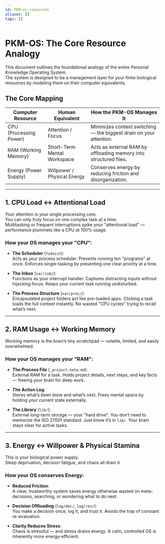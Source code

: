 ```yaml
---
id: PKM-os-resources
aliases: []
tags: []
---
```


# PKM-OS: The Core Resource Analogy

This document outlines the foundational analogy of the entire Personal Knowledge Operating System.  
The system is designed to be a management layer for your finite biological resources by modeling them on their computer equivalents.

## The Core Mapping

| Computer Resource      | Human Equivalent            | How the PKM-OS Manages It                                          |
| ---------------------- | --------------------------- | ------------------------------------------------------------------ |
| CPU (Processing Power) | Attention / Focus           | Minimizes context switching — the biggest drain on your attention. |
| RAM (Working Memory)   | Short-Term Mental Workspace | Acts as external RAM by offloading memory into structured files.   |
| Energy (Power Supply)  | Willpower / Physical Energy | Conserves energy by reducing friction and disorganization.         |

---

## 1. CPU Load ↔️ Attentional Load

Your attention is your single processing core.  
You can only truly focus on one complex task at a time.  
Multitasking or frequent interruptions spike your "attentional load" — performance plummets like a CPU at 100% usage.

### How your OS manages your "CPU":

- **The Scheduler** (`Todoist`):  
  Acts as your process scheduler. Prevents running ten "programs" at once. Enforces single-tasking by presenting one clear priority at a time.

- **The Inbox** (`var/inb/`):  
  Functions as your interrupt handler. Captures distracting inputs without hijacking focus. Keeps your current task running undisturbed.

- **The Process Structure** (`var/proc/`):  
  Encapsulated project folders act like pre-loaded apps. Clicking a task loads the full context instantly. No wasted "CPU cycles" trying to recall what’s next.

---

## 2. RAM Usage ↔️ Working Memory

Working memory is the brain’s tiny scratchpad — volatile, limited, and easily overwhelmed.

### How your OS manages your "RAM":

- **The Process File** (`_project-note.md`):  
  External RAM for a task. Holds project details, next steps, and key facts — freeing your brain for deep work.

- **The Action Log**:  
  Stores what’s been done and what’s next. Frees mental space by holding your current state externally.

- **The Library** (`lib/`):  
  External long-term storage — your "hard drive". You don’t need to memorize the ISO 27001 standard. Just know it’s in `lib/`. Your brain stays clear for active tasks.

---

## 3. Energy ↔️ Willpower & Physical Stamina

This is your biological power supply.  
Sleep deprivation, decision fatigue, and chaos all drain it.

### How your OS conserves Energy:

- **Reduced Friction**:  
  A clear, trustworthy system saves energy otherwise wasted on meta-decisions, searching, or wondering what to do next.

- **Decision Offloading** (`log/dec/`, `log/rev/`):  
  You make a decision once, log it, and trust it. Avoids the trap of constant re-evaluation.

- **Clarity Reduces Stress**:  
  Chaos is stressful — and stress drains energy. A calm, controlled OS is inherently more energy-efficient.

